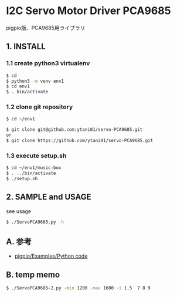 # I2C Servo Motor Driver PCA9685

pigpio版、PCA9685用ライブラリ


## 1. INSTALL

### 1.1 create python3 virtualenv

```bash
$ cd
$ python3 -m venv env1
$ cd env1
$ . bin/activate
```

### 1.2 clone git repository

```bash
$ cd ~/env1

$ git clone git@github.com:ytani01/servo-PCA9685.git
or 
$ git clone https://github.com/ytani01/servo-PCA9685.git
```

### 1.3 execute setup.sh

```bash
$ cd ~/env1/music-box
$ . ../bin/activate
$ ./setup.sh
```

## 2. SAMPLE and USAGE

see usage

```bash
$ ./ServoPCA9685.py -h
```


## A. 参考

* [pigpio/Examples/Python code](http://abyz.me.uk/rpi/pigpio/examples.html#Python%20code)

## B. temp memo

```bash
$ ./ServoPCA9685-2.py -min 1200 -max 1600 -i 1.5  7 8 9
```
